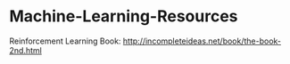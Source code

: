 # Machine-Learning-Resources

Reinforcement Learning Book: http://incompleteideas.net/book/the-book-2nd.html
